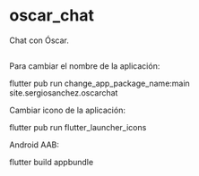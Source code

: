 # oscar_chat

Chat con Óscar.

## 

Para cambiar el nombre de la aplicación:

flutter pub run change_app_package_name:main site.sergiosanchez.oscarchat

Cambiar icono de la aplicación:

flutter pub run flutter_launcher_icons


Android AAB:

flutter build appbundle